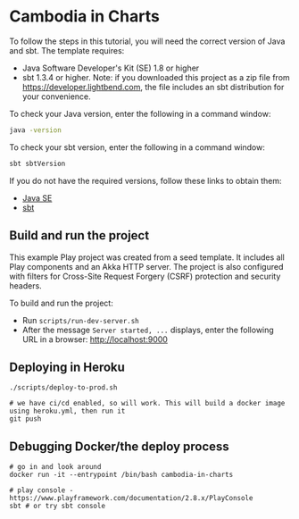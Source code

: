 # Cambodia in Charts

To follow the steps in this tutorial, you will need the correct version of Java and sbt. The template requires:

* Java Software Developer's Kit (SE) 1.8 or higher
* sbt 1.3.4 or higher. Note: if you downloaded this project as a zip file from <https://developer.lightbend.com>, the file includes an sbt distribution for your convenience.

To check your Java version, enter the following in a command window:

```bash
java -version
```

To check your sbt version, enter the following in a command window:

```bash
sbt sbtVersion
```

If you do not have the required versions, follow these links to obtain them:

* [Java SE](http://www.oracle.com/technetwork/java/javase/downloads/index.html)
* [sbt](http://www.scala-sbt.org/download.html)

## Build and run the project

This example Play project was created from a seed template. It includes all Play components and an Akka HTTP server. The project is also configured with filters for Cross-Site Request Forgery (CSRF) protection and security headers.

To build and run the project:

- Run `scripts/run-dev-server.sh`
- After the message `Server started, ...` displays, enter the following URL in a browser: <http://localhost:9000>

## Deploying in Heroku
```
./scripts/deploy-to-prod.sh

# we have ci/cd enabled, so will work. This will build a docker image using heroku.yml, then run it
git push
```

## Debugging Docker/the deploy process
```
# go in and look around
docker run -it --entrypoint /bin/bash cambodia-in-charts

# play console - https://www.playframework.com/documentation/2.8.x/PlayConsole
sbt # or try sbt console
```
